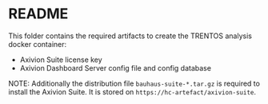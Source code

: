 # README

This folder contains the required artifacts to create the TRENTOS analysis
docker container:
- Axivion Suite license key
- Axivion Dashboard Server config file and config database

NOTE: Additionally the distribution file `bauhaus-suite-*.tar.gz` is required to
install the Axivion Suite. It is stored on `https://hc-artefact/axivion-suite`.
